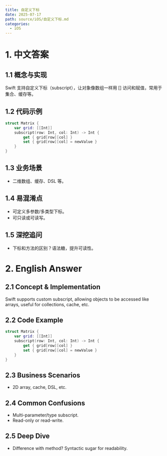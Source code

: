 ```yaml
---
title: 自定义下标
date: 2025-07-17
path: source/iOS/自定义下标.md
categories:
  - iOS
---
```


# 1. 中文答案

## 1.1 概念与实现
Swift 支持自定义下标（subscript），让对象像数组一样用 [] 访问和赋值，常用于集合、缓存等。

## 1.2 代码示例
```swift
struct Matrix {
    var grid: [[Int]]
    subscript(row: Int, col: Int) -> Int {
        get { grid[row][col] }
        set { grid[row][col] = newValue }
    }
}
```

## 1.3 业务场景
- 二维数组、缓存、DSL 等。

## 1.4 易混淆点
- 可定义多参数/多类型下标。
- 可只读或可读写。

## 1.5 深挖追问
- 下标和方法的区别？语法糖，提升可读性。

# 2. English Answer

## 2.1 Concept & Implementation
Swift supports custom subscript, allowing objects to be accessed like arrays, useful for collections, cache, etc.

## 2.2 Code Example
```swift
struct Matrix {
    var grid: [[Int]]
    subscript(row: Int, col: Int) -> Int {
        get { grid[row][col] }
        set { grid[row][col] = newValue }
    }
}
```

## 2.3 Business Scenarios
- 2D array, cache, DSL, etc.

## 2.4 Common Confusions
- Multi-parameter/type subscript.
- Read-only or read-write.

## 2.5 Deep Dive
- Difference with method? Syntactic sugar for readability.
